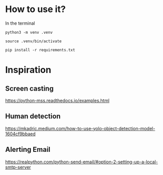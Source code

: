 # How to use it?
In the terminal

`python3 -m venv .venv`

`source .venv/bin/activate`

`pip install -r requirements.txt`

# Inspiration
## Screen casting
https://python-mss.readthedocs.io/examples.html
## Human detection
https://mkadric.medium.com/how-to-use-yolo-object-detection-model-1604cf9bbaed
## Alerting Email
https://realpython.com/python-send-email/#option-2-setting-up-a-local-smtp-server

